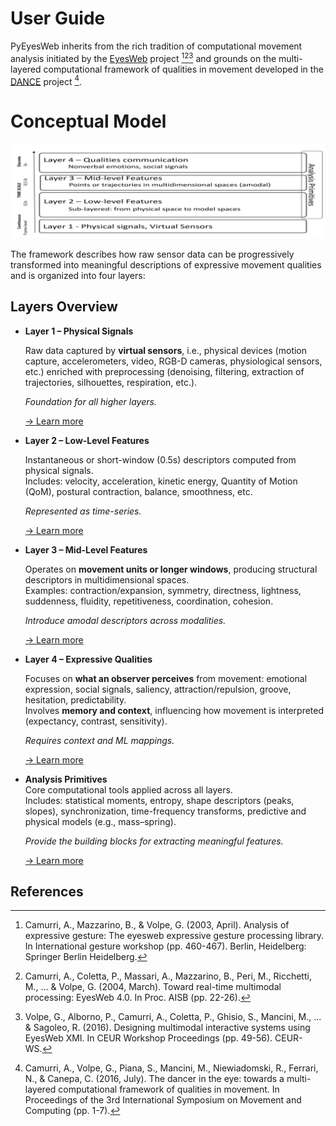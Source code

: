 # User Guide

PyEyesWeb inherits from the rich tradition of computational movement analysis initiated by the [EyesWeb](https://casapaganini.unige.it/eyesweb_bp) project [^1][^2][^3]
and grounds on the multi-layered computational framework of qualities in movement developed in the [DANCE](http://dance.dibris.unige.it/) project [^4].

# Conceptual Model

![conceptual_model.png](../assets/conceptual_model.png)

The framework describes how raw sensor data can be progressively transformed into meaningful descriptions of expressive movement qualities and is organized into four layers:

## Layers Overview

<div class="grid cards" markdown>

-   **Layer 1 – Physical Signals**  

     Raw data captured by **virtual sensors**, i.e., physical devices (motion capture, accelerometers, video, RGB-D cameras, physiological sensors, etc.) enriched with preprocessing (denoising, filtering, extraction of trajectories, silhouettes, respiration, etc.).  

    _Foundation for all higher layers._  
    
    [→ Learn more](../user_guide/physical_signals/index.md)

-   **Layer 2 – Low-Level Features**  

    Instantaneous or short-window (0.5s) descriptors computed from physical signals.  
    Includes: velocity, acceleration, kinetic energy, Quantity of Motion (QoM), postural contraction, balance, smoothness, etc.  
    
    _Represented as time-series._  

    [→ Learn more](../user_guide/low_level/index.md)

-   **Layer 3 – Mid-Level Features**  

    Operates on **movement units or longer windows**, producing structural descriptors in multidimensional spaces.  
    Examples: contraction/expansion, symmetry, directness, lightness, suddenness, fluidity, repetitiveness, coordination, cohesion.  
    
    _Introduce amodal descriptors across modalities._

    [→ Learn more](../user_guide/mid_level/index.md)

-   **Layer 4 – Expressive Qualities**  

    Focuses on **what an observer perceives** from movement: emotional expression, social signals, saliency, attraction/repulsion, groove, hesitation, predictability.  
    Involves **memory and context**, influencing how movement is interpreted (expectancy, contrast, sensitivity).  
    
    _Requires context and ML mappings._

    [→ Learn more](../user_guide/high_level/index.md)


</div>

<div class="grid cards" markdown style="justify-content: center;">

-   **Analysis Primitives**  
    Core computational tools applied across all layers.  
    Includes: statistical moments, entropy, shape descriptors (peaks, slopes), synchronization, time-frequency transforms, predictive and physical models (e.g., mass–spring).  
    
    _Provide the building blocks for extracting meaningful features._  
    
    [→ Learn more](../user_guide/analysis_primitives/index.md)

</div>

## References

[^1]: Camurri, A., Mazzarino, B., & Volpe, G. (2003, April). Analysis of expressive gesture: The eyesweb expressive gesture processing library. In International gesture workshop (pp. 460-467). Berlin, Heidelberg: Springer Berlin Heidelberg.
[^2]: Camurri, A., Coletta, P., Massari, A., Mazzarino, B., Peri, M., Ricchetti, M., ... & Volpe, G. (2004, March). Toward real-time multimodal processing: EyesWeb 4.0. In Proc. AISB (pp. 22-26).
[^3]: Volpe, G., Alborno, P., Camurri, A., Coletta, P., Ghisio, S., Mancini, M., ... & Sagoleo, R. (2016). Designing multimodal interactive systems using EyesWeb XMI. In CEUR Workshop Proceedings (pp. 49-56). CEUR-WS.
[^4]: Camurri, A., Volpe, G., Piana, S., Mancini, M., Niewiadomski, R., Ferrari, N., & Canepa, C. (2016, July). The dancer in the eye: towards a multi-layered computational framework of qualities in movement. In Proceedings of the 3rd International Symposium on Movement and Computing (pp. 1-7).

